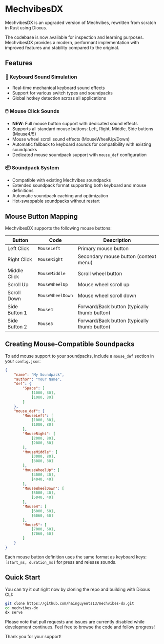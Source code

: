 # MechvibesDX

MechvibesDX is an upgraded version of Mechvibes, rewritten from scratch in Rust using Dioxus.

The codebase is now available for inspection and learning purposes. MechvibesDX provides a modern, performant implementation with improved features and stability compared to the original.

## Features

### 🎹 Keyboard Sound Simulation

-   Real-time mechanical keyboard sound effects
-   Support for various switch types and soundpacks
-   Global hotkey detection across all applications

### 🖱️ Mouse Click Sounds

-   **NEW**: Full mouse button support with dedicated sound effects
-   Supports all standard mouse buttons: Left, Right, Middle, Side buttons (Mouse4/5)
-   Mouse wheel scroll sound effects (MouseWheelUp/Down)
-   Automatic fallback to keyboard sounds for compatibility with existing soundpacks
-   Dedicated mouse soundpack support with `mouse_def` configuration

### 📦 Soundpack System

-   Compatible with existing Mechvibes soundpacks
-   Extended soundpack format supporting both keyboard and mouse definitions
-   Automatic soundpack caching and optimization
-   Hot-swappable soundpacks without restart

## Mouse Button Mapping

MechvibesDX supports the following mouse buttons:

| Button        | Code             | Description                                  |
| ------------- | ---------------- | -------------------------------------------- |
| Left Click    | `MouseLeft`      | Primary mouse button                         |
| Right Click   | `MouseRight`     | Secondary mouse button (context menu)        |
| Middle Click  | `MouseMiddle`    | Scroll wheel button                          |
| Scroll Up     | `MouseWheelUp`   | Mouse wheel scroll up                        |
| Scroll Down   | `MouseWheelDown` | Mouse wheel scroll down                      |
| Side Button 1 | `Mouse4`         | Forward/Back button (typically thumb button) |
| Side Button 2 | `Mouse5`         | Forward/Back button (typically thumb button) |

## Creating Mouse-Compatible Soundpacks

To add mouse support to your soundpacks, include a `mouse_def` section in your `config.json`:

```json
{
    "name": "My Soundpack",
    "author": "Your Name",
    "def": {
        "Space": [
            [1000, 80],
            [1080, 80]
        ]
    },
    "mouse_def": {
        "MouseLeft": [
            [1000, 80],
            [1080, 80]
        ],
        "MouseRight": [
            [2000, 80],
            [2080, 80]
        ],
        "MouseMiddle": [
            [3000, 80],
            [3080, 80]
        ],
        "MouseWheelUp": [
            [4000, 40],
            [4040, 40]
        ],
        "MouseWheelDown": [
            [5000, 40],
            [5040, 40]
        ],
        "Mouse4": [
            [6000, 60],
            [6060, 60]
        ],
        "Mouse5": [
            [7000, 60],
            [7060, 60]
        ]
    }
}
```

Each mouse button definition uses the same format as keyboard keys: `[start_ms, duration_ms]` for press and release sounds.

## Quick Start

You can try it out right now by cloning the repo and building with Dioxus CLI:

```bash
git clone https://github.com/hainguyents13/mechvibes-dx.git
cd mechvibes-dx
dx serve
```

Please note that pull requests and issues are currently disabled while development continues.
Feel free to browse the code and follow progress!

Thank you for your support!
